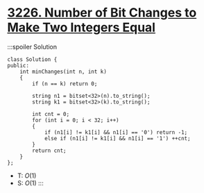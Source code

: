 # [3226\. Number of Bit Changes to Make Two Integers Equal](https://leetcode.com/problems/number-of-bit-changes-to-make-two-integers-equal/)

:::spoiler Solution
```cpp=
class Solution {
public:
    int minChanges(int n, int k)
    {
        if (n == k) return 0;

        string n1 = bitset<32>(n).to_string();
        string k1 = bitset<32>(k).to_string();

        int cnt = 0;
        for (int i = 0; i < 32; i++)
        {
            if (n1[i] != k1[i] && n1[i] == '0') return -1;
            else if (n1[i] != k1[i] && n1[i] == '1') ++cnt;
        }
        return cnt;
    }
};
```
- T: $O(1)$
- S: $O(1)$
:::
